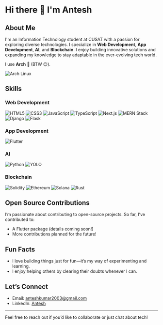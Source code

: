 # Hi there 👋 I'm Antesh

## About Me
I'm an Information Technology student at CUSAT with a passion for exploring diverse technologies. I specialize in **Web Development**, **App Development**, **AI**, and **Blockchain**. I enjoy building innovative solutions and expanding my knowledge to stay adaptable in the ever-evolving tech world.

I use **Arch** 🐧 (BTW 😉).

![Arch Linux](https://img.shields.io/badge/Arch%20Linux-1793D1?style=for-the-badge&logo=archlinux&logoColor=white)  

## Skills
### Web Development
<img src="https://img.shields.io/badge/HTML5-E34F26?style=for-the-badge&logo=html5&logoColor=white" alt="HTML5">    <img src="https://img.shields.io/badge/CSS3-1572B6?style=for-the-badge&logo=css3&logoColor=white" alt="CSS3">
<img src="https://img.shields.io/badge/JavaScript-F7DF1E?style=for-the-badge&logo=javascript&logoColor=black" alt="JavaScript">
<img src="https://img.shields.io/badge/TypeScript-3178C6?style=for-the-badge&logo=typescript&logoColor=white" alt="TypeScript">
<img src="https://img.shields.io/badge/Next.js-000000?style=for-the-badge&logo=nextdotjs&logoColor=white" alt="Next.js">
<img src="https://img.shields.io/badge/MERN-Stack-green?style=for-the-badge&logo=mongodb&logoColor=white" alt="MERN Stack">
<img src="https://img.shields.io/badge/Django-092E20?style=for-the-badge&logo=django&logoColor=white" alt="Django">
<img src="https://img.shields.io/badge/Flask-000000?style=for-the-badge&logo=flask&logoColor=white" alt="Flask">

### App Development
<img src="https://img.shields.io/badge/Flutter-02569B?style=for-the-badge&logo=flutter&logoColor=white" alt="Flutter">

### AI
<img src="https://img.shields.io/badge/Python-3776AB?style=for-the-badge&logo=python&logoColor=white" alt="Python">
<img src="https://img.shields.io/badge/YOLO-red?style=for-the-badge&logo=opencv&logoColor=white" alt="YOLO">

### Blockchain
<img src="https://img.shields.io/badge/Solidity-black?style=for-the-badge&logo=ethereum&logoColor=white" alt="Solidity">    <img src="https://img.shields.io/badge/Ethereum-3C3C3D?style=for-the-badge&logo=ethereum&logoColor=white" alt="Ethereum">
<img src="https://img.shields.io/badge/Solana-blue?style=for-the-badge&logo=solana&logoColor=white" alt="Solana">
<img src="https://img.shields.io/badge/Rust-000000?style=for-the-badge&logo=rust&logoColor=white" alt="Rust">
<!-- 
## Projects
> _Placeholder for your projects_
- [Project 1](#): A short description of the project.
- [Project 2](#): Another project description. -->

## Open Source Contributions
I’m passionate about contributing to open-source projects. So far, I’ve contributed to:
- A Flutter package (details coming soon!)
- More contributions planned for the future!

## Fun Facts
- I love building things just for fun—it’s my way of experimenting and learning.
- I enjoy helping others by clearing their doubts whenever I can.

## Let’s Connect
<!-- > _Placeholder for contact details_ -->
- Email: [anteshkumar2003@gmail.com](mailto:anteshkumar2003@gmail.com)
- LinkedIn: [Antesh](https://www.linkedin.com/in/antesh-akm/)
<!-- - Twitter: [@yourhandle](https://twitter.com/yourhandle)
- Portfolio: [Website](https://yourportfolio.com) -->

---

Feel free to reach out if you’d like to collaborate or just chat about tech!
